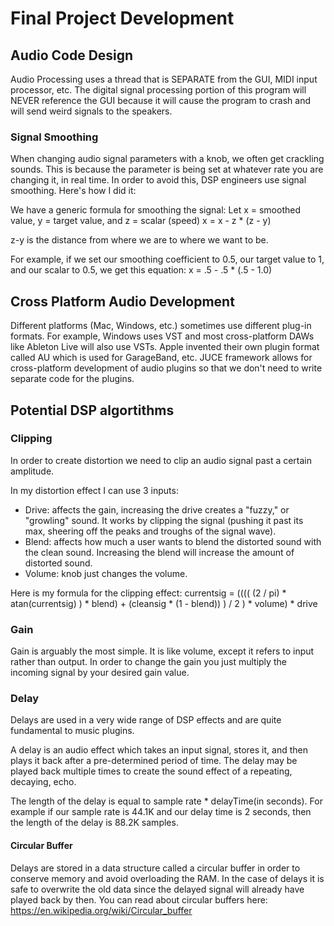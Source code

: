# Final Project Development

## Audio Code Design

Audio Processing uses a thread that is SEPARATE from the GUI, MIDI input processor, etc. The digital signal processing portion of this program will NEVER reference the GUI because it will cause the program to crash and will send weird signals to the speakers.

### Signal Smoothing

When changing audio signal parameters with a knob, we often get crackling sounds. This is because the parameter is being set at whatever rate you are changing it, in real time. In order to avoid this, DSP engineers use signal smoothing. Here's how I did it:

We have a generic formula for smoothing the signal:
Let x = smoothed value, y = target value, and z = scalar (speed)
x = x - z * (z - y)

z-y is the distance from where we are to where we want to be.

For example, if we set our smoothing coefficient to 0.5, our target value to 1, and our scalar to 0.5, we get this equation:
x = .5 - .5 * (.5 - 1.0)

## Cross Platform Audio Development

Different platforms (Mac, Windows, etc.) sometimes use different plug-in formats. For example, Windows uses VST and most cross-platform DAWs like Ableton Live will also use VSTs. Apple invented their own plugin format called AU which is used for GarageBand, etc. JUCE framework allows for cross-platform development of audio plugins so that we don't need to write separate code for the plugins.

## Potential DSP algortithms

### Clipping

In order to create distortion we need to clip an audio signal past a certain amplitude. 

In my distortion effect I can use 3 inputs:

* Drive: affects the gain, increasing the drive creates a "fuzzy," or "growling" sound. It works by clipping the signal (pushing it past its max, sheering off the peaks and troughs of the signal wave).
* Blend: affects how much a user wants to blend the distorted sound with the clean sound. Increasing the blend will increase the amount of distorted sound.
* Volume: knob just changes the volume.

Here is my formula for the clipping effect: 
currentsig = (((( (2 / pi) * atan(currentsig) ) * blend) + (cleansig * (1 - blend)) ) / 2 ) * volume) * drive

### Gain

Gain is arguably the most simple. It is like volume, except it refers to input rather than output. In order to change the gain you just multiply the incoming signal by your desired gain value.

### Delay

Delays are used in a very wide range of DSP effects and are quite fundamental to music plugins.

A delay is an audio effect which takes an input signal, stores it, and then plays it back after a pre-determined period of time. The delay may be played back multiple times to create the sound effect of a repeating, decaying, echo. 

The length of the delay is equal to sample rate * delayTime(in seconds). For example if our sample rate is 44.1K and our delay time is 2 seconds, then the length of the delay is 88.2K samples. 

#### Circular Buffer

Delays are stored in a data structure called a circular buffer in order to conserve memory and avoid overloading the RAM. In the case of delays it is safe to overwrite the old data since the delayed signal will already have played back by then. You can read about circular buffers here: https://en.wikipedia.org/wiki/Circular_buffer


